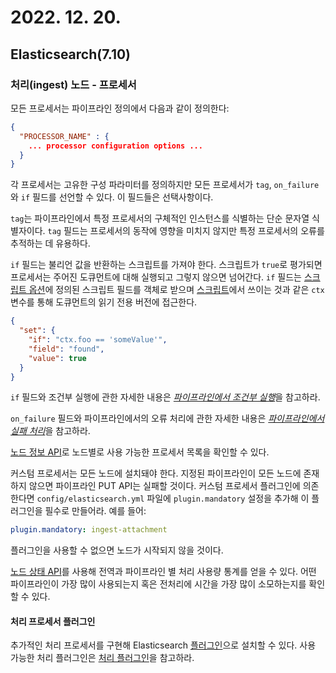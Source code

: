 # 2022. 12. 20.

## Elasticsearch(7.10)

### 처리(ingest) 노드 - 프로세서

모든 프로세서는 파이프라인 정의에서 다음과 같이 정의한다:

```json
{
  "PROCESSOR_NAME" : {
    ... processor configuration options ...
  }
}
```

각 프로세서는 고유한 구성 파라미터를 정의하지만 모든 프로세서가 `tag`, `on_failure`와 `if` 필드를 선언할 수 있다. 이 필드들은 선택사항이다.

`tag`는 파이프라인에서 특정 프로세서의 구체적인 인스턴스를 식별하는 단순 문자열 식별자이다. `tag` 필드는 프로세서의 동작에 영향을 미치지 않지만 특정 프로세서의 오류를 추적하는 데 유용하다.

`if` 필드는 불리언 값을 반환하는 스크립트를 가져야 한다. 스크립트가 `true`로 평가되면 프로세서는 주어진 도큐먼트에 대해 실행되고 그렇지 않으면 넘어간다. `if` 필드는 [스크립트 옵션][script-processor]에 정의된 스크립트 필드를 객체로 받으며 [스크립트][script-processor]에서 쓰이는 것과 같은 `ctx` 변수를 통해 도큐먼트의 읽기 전용 버전에 접근한다.

```json
{
  "set": {
    "if": "ctx.foo == 'someValue'",
    "field": "found",
    "value": true
  }
}
```

`if` 필드와 조건부 실행에 관한 자세한 내용은 [*파이프라인에서 조건부 실행*][conditional-execution-in-pipeline]을 참고하라.

`on_failure` 필드와 파이프라인에서의 오류 처리에 관한 자세한 내용은 [*파이프라인에서 실패 처리*][handling-failures-in-pipeline]을 참고하라.

[노드 정보 API][node-info-api]로 노드별로 사용 가능한 프로세서 목록을 확인할 수 있다.

커스텀 프로세서는 모든 노드에 설치돼야 한다. 지정된 파이프라인이 모든 노드에 존재하지 않으면 파이프라인 PUT API는 실패할 것이다. 커스텀 프로세서 플러그인에 의존한다면 `config/elasticsearch.yml` 파일에 `plugin.mandatory` 설정을 추가해 이 플러그인을 필수로 만들어라. 예를 들어:

```yaml
plugin.mandatory: ingest-attachment
```

플러그인을 사용할 수 없으면 노드가 시작되지 않을 것이다.

[노드 상태 API][node-stats-api]를 사용해 전역과 파이프라인 별 처리 사용량 통계를 얻을 수 있다. 어떤 파이프라인이 가장 많이 사용되는지 혹은 전처리에 시간을 가장 많이 소모하는지를 확인할 수 있다.

#### 처리 프로세서 플러그인

추가적인 처리 프로세서를 구현해 Elasticsearch [플러그인][plugin]으로 설치할 수 있다. 사용 가능한 처리 플러그인은 [처리 플러그인][ingest-plugins]을 참고하라.



[script-processor]: https://www.elastic.co/guide/en/elasticsearch/reference/7.10/script-processor.html
[conditional-execution-in-pipeline]: https://www.elastic.co/guide/en/elasticsearch/reference/7.10/ingest-conditionals.html
[handling-failures-in-pipeline]: https://www.elastic.co/guide/en/elasticsearch/reference/7.10/handling-failure-in-pipelines.html
[node-info-api]: https://www.elastic.co/guide/en/elasticsearch/reference/7.10/cluster-nodes-info.html
[node-stats-api]: https://www.elastic.co/guide/en/elasticsearch/reference/7.10/cluster-nodes-stats.html
[plugin]: https://www.elastic.co/guide/en/elasticsearch/plugins/7.10/intro.html
[ingest-plugins]: https://www.elastic.co/guide/en/elasticsearch/plugins/7.10/ingest.html